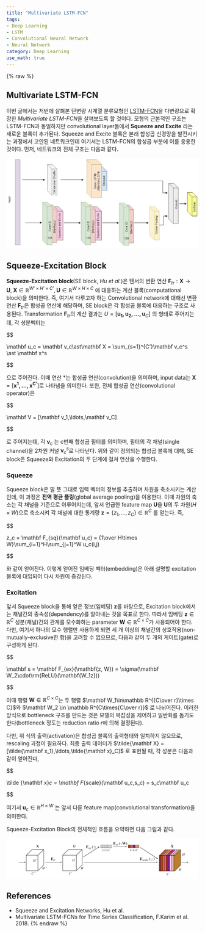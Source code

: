 ```yaml
---
title: "Multivariate LSTM-FCN"
tags:
- Deep Learning
- LSTM
- Convolutional Neural Network
- Neural Network
category: Deep Learning
use_math: true
---
```

{% raw %}
## Multivariate LSTM-FCN

이번 글에서는 저번에 살펴본 단변량 시계열 분류모형인 [LSTM-FCN](https://ddangchani.github.io/LSTM-FCN)을 다변량으로 확장한 *Multivariate LSTM-FCN*을 살펴보도록 할 것이다. 모형의 근본적인 구조는 LSTM-FCN과 동일하지만 convolutional layer들에서 **Squeeze and Excite** 라는 새로운 블록이 추가된다. Squeeze and Excite 블록은 본래 합성곱 신경망을 발전시키는 과정에서 고안된 네트워크인데 여기서는 LSTM-FCN의 합성곱 부분에 이를 응용한 것이다. 먼저, 네트워크의 전체 구조는 다음과 같다.

![](/assets/img/16603496815995.jpg)

## Squeeze-Excitation Block
**Squeeze-Excitation block**(SE block, *Hu et al.*)은 텐서의 변환 연산 $\mathbf F_{tr} : \mathbf X\to \mathbf U,\;\mathbf X\in\mathbb R^{W’\times H’\times C’},\mathbf U\in \mathbb R^{W\times H\times C}$ 에 대응하는 계산 블록(computational block)을 의미한다. 
즉, 여기서 다루고자 하는 Convolutional network에 대해선 변환 연산 $\mathbf F_{tr}$은 합성곱 연산에 해당하며, SE block은 각 합성곱 블록에 대응하는 구조로 사용된다. Transformation $\mathbf F_{tr}$의 계산 결과는 $U = [\mathbf{u_1,u_2,\ldots,u}_C]$ 의 형태로 주어지는데, 각 성분벡터는

$$

\mathbf u_c = \mathbf v_c\ast\mathbf X = \sum_{s=1}^{C’}\mathbf v_c^s \ast \mathbf x^s

$$

으로 주어진다. 이때 연산 $\ast$는 합성곱 연산(convolution)을 의미하며, input data는 $\mathbf X = [\mathbf{x^1,\ldots,x^{C’}}]$로 나타냄을 의미한다. 또한, 전체 합성곱 연산(convolutional operator)은  

$$

\mathbf V = [\mathbf v_1,\ldots,\mathbf v_C]

$$

로 주어지는데, 각 $\mathbf v_c$ 는 c번째 합성곱 필터를 의미하며, 필터의 각 채널(single channel)을 2차원 커널 $\mathbf v_c^s$로 나타난다.
위와 같이 정의되는 합성곱 블록에 대해, SE block은 Squeeze와 Excitation의 두 단계에 걸쳐 연산을 수행한다.

### Squeeze
Squeeze block은 말 뜻 그대로 입력 벡터의 정보를 추출하며 차원을 축소시키는 계산인데, 이 과정은 **전역 평균 풀링**(global average pooling)을 이용한다. 이때 차원의 축소는 각 채널을 기준으로 이루어지는데, 앞서 언급한 feature map $\mathbf U$을 $\mathbf U$의 두 차원($H\times W$)으로 축소시켜 각 채널에 대한 통계량 $\mathbf z=\{z_1,\ldots,z_C\}\in \mathbb R^C$ 를 얻는다. 즉,

$$

z_c = \mathbf F_{sq}(\mathbf u_c) = {1\over H\times W}\sum_{i=1}^H\sum_{j=1}^W u_c(i,j)

$$

와 같이 얻어진다. 이렇게 얻어진 임베딩 벡터(embedding)은 아래 설명할 excitation 블록에 대입되어 다시 차원이 증강된다.

### Excitation
앞서 Squeeze block을 통해 얻은 정보(임베딩) $\mathbf z$를 바탕으로, Excitation block에서는 채널간의 종속성(dependency)를 알아내는 것을 목표로 한다. 따라서 임베딩 $\mathbf z\in\mathbb R^C$ 성분(채널)간의 관계를 모수화하는 parameter $\mathbf W\in \mathbb R^{C\times C}$가 사용되어야 한다. 다만, 여기서 하나의 모수 행렬만 사용하게 되면 세 개 이상의 채널간의 상호작용(non-mutually-exclusive한 항)을 고려할 수 없으므로, 다음과 같이 두 개의 게이트(gate)로 구성하게 된다.

$$

\mathbf s = \mathbf F_{ex}(\mathbf{z, W}) = \sigma(\mathbf W_2\cdot\rm{ReLU}(\mathbf{W_1z}))

$$

이때 행렬 $\mathbf W\in\mathbb R^{C\times C}$는 두 행렬 $\mathbf W_1\in\mathbb R^{{C\over r}\times C}$와 $\mathbf W_2 \in \mathbb R^{C\times{C\over r}}$ 로 나뉘어진다. 이러한 방식으로 bottleneck 구조를 만드는 것은 모델의 복잡성을 제어하고 일반화를 돕기도 한다(bottleneck 정도는 reduction ratio $r$에 의해 결정된다). 

다만, 위 식의 출력(activation)은 합성곱 블록의 출력형태와 일치하지 않으므로, rescaling 과정이 필요하다. 최종 출력 데이터가 $\tilde{\mathbf X} = [\tilde{\mathbf x_1},\ldots,\tilde{\mathbf x}_C]$ 로 표현될 때, 각 성분은 다음과 같이 얻어진다,

$$

\tilde {\mathbf x}_c = \mathbf F_{scale}(\mathbf u_c,s_c) = s_c\mathbf u_c

$$

여기서 $\mathbf u_c\in\mathbb R^{H\times W}$ 는 앞서 다룬 feature map(convolutional transformation)을 의미한다.

Squeeze-Excitation Block의 전체적인 흐름을 요약하면 다음 그림과 같다.

![](/assets/img/16606545204313.jpg)


## References
- Squeeze and Excitation Networks, Hu et al.
- Multivariate LSTM-FCNs for Time Series Classification, F.Karim et al. 2018.
{% endraw %}